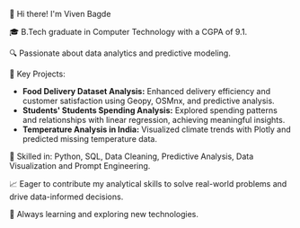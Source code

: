 <!--
**vivenbagde82/vivenbagde82** is a ✨ _special_ ✨ repository because its `README.md` (this file) appears on your GitHub profile.

Here are some ideas to get you started:

- 🔭 I’m currently working on ...
- 🌱 I’m currently learning ...
- 👯 I’m looking to collaborate on ...
- 🤔 I’m looking for help with ...
- 💬 Ask me about ...
- 📫 How to reach me: ...
- 😄 Pronouns: ...
- ⚡ Fun fact: ...
-->

<!DOCTYPE html>
<html lang="en">
<head>
    <meta charset="UTF-8">
    <meta name="viewport" content="width=device-width, initial-scale=1.0">
</head>
<body>
    <p>👋 Hi there! I'm Viven Bagde </p>
    <p>🎓 B.Tech graduate in Computer Technology with a CGPA of 9.1.</p>
    <p>🔍 Passionate about data analytics and predictive modeling.</p>
    <p>💼 Key Projects:</p>
    <ul>
        <li><strong>Food Delivery Dataset Analysis:</strong> Enhanced delivery efficiency and customer satisfaction using Geopy, OSMnx, and predictive analysis.</li>
        <li><strong>Students' Students Spending Analysis:</strong> Explored spending patterns and relationships with linear regression, achieving meaningful insights.</li>
        <li><strong>Temperature Analysis in India:</strong> Visualized climate trends with Plotly and predicted missing temperature data.</li>
    </ul>
    <p>🔧 Skilled in: Python, SQL, Data Cleaning, Predictive Analysis, Data Visualization and Prompt Engineering.</p>
    <p>📈 Eager to contribute my analytical skills to solve real-world problems and drive data-informed decisions.</p>
    <p>🌱 Always learning and exploring new technologies.</p>
</body>
</html>
